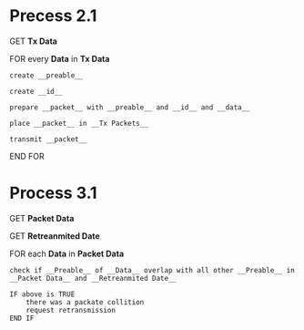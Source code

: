 # Precess 2.1

GET __Tx Data__

FOR every __Data__ in __Tx Data__

	create __preable__
	
	create __id__
	
	prepare __packet__ with __preable__ and __id__ and __data__
	
	place __packet__ in __Tx Packets__
	
	transmit __packet__
	
END FOR

# Process 3.1

GET __Packet Data__

GET __Retreanmited Date__

FOR each __Data__ in __Packet Data__
	
	check if __Preable__ of __Data__ overlap with all other __Preable__ in __Packet Data__ and __Retreanmited Date__
	
	IF above is TRUE
		there was a packate collition
		request retransmission
	END IF
